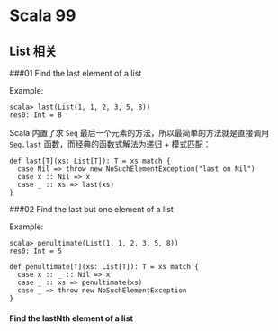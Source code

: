 # Scala 99

## List 相关

###01 Find the last element of a list

Example:

```
scala> last(List(1, 1, 2, 3, 5, 8))
res0: Int = 8
```

Scala 内置了求 `Seq` 最后一个元素的方法，所以最简单的方法就是直接调用 `Seq.last` 函数，而经典的函数式解法为递归 + 模式匹配：

```
def last[T](xs: List[T]): T = xs match {
  case Nil => throw new NoSuchElementException("last on Nil")
  case x :: Nil => x
  case _ :: xs => last(xs)
}
```

###02 Find the last but one element of a list

Example:

```
scala> penultimate(List(1, 1, 2, 3, 5, 8))
res0: Int = 5
```

```
def penultimate[T](xs: List[T]): T = xs match {
  case x :: _ :: Nil => x
  case _ :: xs => penultimate(xs)
  case _ => throw new NoSuchElementException
}
```

#### Find the lastNth element of a list
